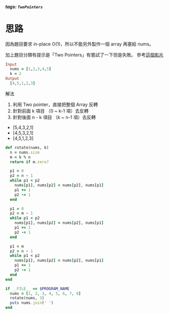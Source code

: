 ##### tags: `TwoPointers`

# 思路

因為題目要求 in-place O(1)，所以不能另外製作一個 array 再塞給 nums。

加上題目分類有提示是「Two Pointers」有嘗試了一下但是失敗。
參考[這個影片](https://www.youtube.com/watch?v=BHr381Guz3Y&ab_channel=NeetCode)

```ruby
Input
  nums = [1,2,3,4,5]
  k = 2
Output
  [4,5,1,2,3]
```

解法
1. 利用 Two pointer，直接把整個 Array 反轉
2. 針對前面 k 項目 （0 ~ k-1 項）去反轉
3. 針對後面 n - k 項目 （k ~ n-1 項）去反轉

- [5,4,3,2,1]
- [4,5,3,2,1]
- [4,5,1,2,3]

```ruby
def rotate(nums, k)
  n = nums.size
  m = k % n
  return if m.zero?

  p1 = 0
  p2 = n - 1
  while p1 < p2
    nums[p1], nums[p2] = nums[p2], nums[p1]
    p1 += 1
    p2 -= 1
  end

  p1 = 0
  p2 = m - 1
  while p1 < p2
    nums[p1], nums[p2] = nums[p2], nums[p1]
    p1 += 1
    p2 -= 1
  end

  p1 = m
  p2 = n - 1
  while p1 < p2
    nums[p1], nums[p2] = nums[p2], nums[p1]
    p1 += 1
    p2 -= 1
  end
end

if __FILE__ == $PROGRAM_NAME
  nums = [1, 2, 3, 4, 5, 6, 7, 8]
  rotate(nums, 3)
  puts nums.join(' ')
end
```
